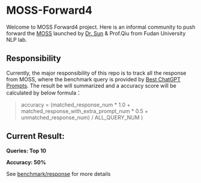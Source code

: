 # MOSS-Forward4

Welcome to MOSS Forward4 project. Here is an informal community to push forward the [MOSS](https://txsun1997.github.io/blogs/moss.html) launched by [Dr. Sun](https://github.com/txsun1997) & Prof.Qiu from Fudan University NLP lab.

## Responsibility
Currently, the major responsibility of this repo is to track all the response from MOSS, where the benchmark query is provided by [Best ChatGPT Prompts](https://www.emergentmind.com/best). The result be will summarized and a accuracy score will be calculated by below formula：

> accuracy = (matched_response_num * 1.0 + matched_response_with_extra_prompt_num * 0.5 + unmatched_response_num) / ALL_QUERY_NUM )


## Current Result:

**Queries: Top 10**

**Accuracy: 50%**

See [benchmark/response](../main/benchmark/responses) for more details
